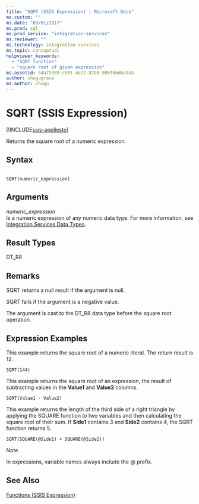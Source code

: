 ```yaml
---
title: "SQRT (SSIS Expression) | Microsoft Docs"
ms.custom: ""
ms.date: "03/01/2017"
ms.prod: sql
ms.prod_service: "integration-services"
ms.reviewer: ""
ms.technology: integration-services
ms.topic: conceptual
helpviewer_keywords: 
  - "SQRT function"
  - "square root of given expression"
ms.assetid: 54a75389-c501-4e22-87b8-905f66d6a3a5
author: chugugrace
ms.author: chugu
---
```

# SQRT (SSIS Expression)

[!INCLUDE[ssis-appliesto](../../includes/applies-to-version/sqlserver-ssis.md)]


  Returns the square root of a numeric expression.  
  
## Syntax  
  
```  
  
SQRT(numeric_expression)  
```  
  
## Arguments  
 *numeric_expression*  
 Is a numeric expression of any numeric data type. For more information, see [Integration Services Data Types](../../integration-services/data-flow/integration-services-data-types.md).  
  
## Result Types  
 DT_R8  
  
## Remarks  
 SQRT returns a null result if the argument is null.  
  
 SQRT fails if the argument is a negative value.  
  
 The argument is cast to the DT_R8 data type before the square root operation.  
  
## Expression Examples  
 This example returns the square root of a numeric literal. The return result is 12.  
  
```  
SQRT(144)  
```  
  
 This example returns the square root of an expression, the result of subtracting values in the **Value1** and **Value2** columns.  
  
```  
SQRT(Value1 - Value2)  
```  
  
 This example returns the length of the third side of a right triangle by applying the SQUARE function to two variables and then calculating the square root of their sum. If **Side1** contains 3 and **Side2** contains 4, the SQRT function returns 5.  
  
```  
SQRT(SQUARE(@Side1) + SQUARE(@Side2))  
```  
  
> [!NOTE]  
>  In expressions, variable names always include the \@ prefix.  
  
## See Also  
 [Functions &#40;SSIS Expression&#41;](../../integration-services/expressions/functions-ssis-expression.md)  
  
  
